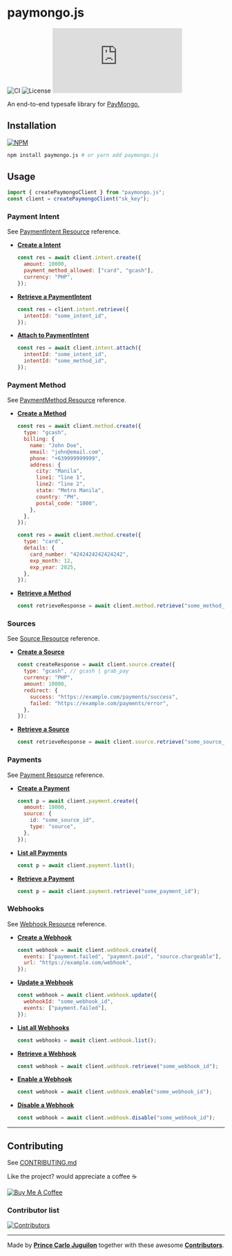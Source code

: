 # paymongo.js

![CI](https://github.com/princejoogie/paymongo.js/actions/workflows/main.yml/badge.svg)
![License](https://img.shields.io/badge/license-MIT-brightgreen?style=flat)
![Version](https://img.shields.io/github/v/release/princejoogie/paymongo.js?color=%2349C31B&include_prereleases&label=version)

An end-to-end typesafe library for [PayMongo.](https://www.paymongo.com/)

## Installation

[![NPM](https://nodei.co/npm/paymongo.js.png)](https://npmjs.org/package/paymongo.js)

```bash
npm install paymongo.js # or yarn add paymongo.js
```

## Usage

```js
import { createPaymongoClient } from "paymongo.js";
const client = createPaymongoClient("sk_key");
```

### Payment Intent

See [PaymentIntent Resource](https://developers.paymongo.com/reference/the-payment-intent-object) reference.

- [**Create a Intent**](https://developers.paymongo.com/reference/create-a-paymentintent)

  ```js
  const res = await client.intent.create({
    amount: 10000,
    payment_method_allowed: ["card", "gcash"],
    currency: "PHP",
  });
  ```

- [**Retrieve a PaymentIntent**](https://developers.paymongo.com/reference/retrieve-a-paymentintent)

  ```js
  const res = client.intent.retrieve({
    intentId: "some_intent_id",
  });
  ```

- [**Attach to PaymentIntent**](https://developers.paymongo.com/reference/attach-to-paymentintent)

  ```js
  const res = await client.intent.attach({
    intentId: "some_intent_id",
    intentId: "some_method_id",
  });
  ```

### Payment Method

See [PaymentMethod Resource](https://developers.paymongo.com/reference/the-payment-method-object) reference.

- [**Create a Method**](https://developers.paymongo.com/reference/create-a-paymentmethod)

  ```js
  const res = await client.method.create({
    type: "gcash",
    billing: {
      name: "John Doe",
      email: "john@email.com",
      phone: "+639999999999",
      address: {
        city: "Manila",
        line1: "line 1",
        line2: "line 2",
        state: "Metro Manila",
        country: "PH",
        postal_code: "1000",
      },
    },
  });
  ```

  ```js
  const res = await client.method.create({
    type: "card",
    details: {
      card_number: "4242424242424242",
      exp_month: 12,
      exp_year: 2025,
    },
  });
  ```

- [**Retrieve a Method**](https://developers.paymongo.com/reference/create-a-paymentmethod)

  ```js
  const retrieveResponse = await client.method.retrieve("some_method_id");
  ```

### Sources

See [Source Resource](https://developers.paymongo.com/reference/the-sources-object) reference.

- [**Create a Source**](https://developers.paymongo.com/reference/create-a-source)

  ```js
  const createResponse = await client.source.create({
    type: "gcash", // gcash | grab_pay
    currency: "PHP",
    amount: 10000,
    redirect: {
      success: "https://example.com/payments/success",
      failed: "https://example.com/payments/error",
    },
  });
  ```

- [**Retrieve a Source**](https://developers.paymongo.com/reference/retrieve-a-source)

  ```js
  const retrieveResponse = await client.source.retrieve("some_source_id");
  ```

### Payments

See [Payment Resource](https://developers.paymongo.com/reference/payment-source) reference.

- [**Create a Payment**](https://developers.paymongo.com/reference/create-a-payment)

  ```js
  const p = await client.payment.create({
    amount: 10000,
    source: {
      id: "some_source_id",
      type: "source",
    },
  });
  ```

- [**List all Payments**](https://developers.paymongo.com/reference/list-all-payments)

  ```js
  const p = await client.payment.list();
  ```

- [**Retrieve a Payment**](https://developers.paymongo.com/reference/retrieve-a-payment)

  ```js
  const p = await client.payment.retrieve("some_payment_id");
  ```

### Webhooks

See [Webhook Resource](https://developers.paymongo.com/reference/webhook-resource) reference.

- [**Create a Webhook**](https://developers.paymongo.com/reference/create-a-webhook)

  ```js
  const webhook = await client.webhook.create({
    events: ["payment.failed", "payment.paid", "source.chargeable"],
    url: "https://example.com/webhook",
  });
  ```

- [**Update a Webhook**](https://developers.paymongo.com/reference/update-a-webhook)

  ```js
  const webhook = await client.webhook.update({
    webhookId: "some_webhook_id",
    events: ["payment.failed"],
  });
  ```

- [**List all Webhooks**](https://developers.paymongo.com/reference/list-all-webhooks)

  ```js
  const webhooks = await client.webhook.list();
  ```

- [**Retrieve a Webhook**](https://developers.paymongo.com/reference/retrieve-a-webhook)

  ```js
  const webhook = await client.webhook.retrieve("some_webhook_id");
  ```

- [**Enable a Webhook**](https://developers.paymongo.com/reference/enable-a-webhook)

  ```js
  const webhook = await client.webhook.enable("some_webhook_id");
  ```

- [**Disable a Webhook**](https://developers.paymongo.com/reference/disable-a-webhook)

  ```js
  const webhook = await client.webhook.disable("some_webhook_id");
  ```

---

## Contributing

See [CONTRIBUTING.md](./CONTRIBUTING.md)

Like the project? would appreciate a coffee ☕

[![Buy Me A Coffee](https://www.buymeacoffee.com/assets/img/custom_images/orange_img.png)](https://www.buymeacoffee.com/princejoogie)

### Contributor list

[![Contributors](https://contrib.rocks/image?repo=princejoogie/paymongo.js)](https://github.com/princejoogie/paymongo.js/graphs/contributors)

---

Made by [**Prince Carlo Juguilon**](https://princecaarlo.tech/) together with these awesome [**Contributors**](https://github.com/princejoogie/paymongo.js/graphs/contributors).
